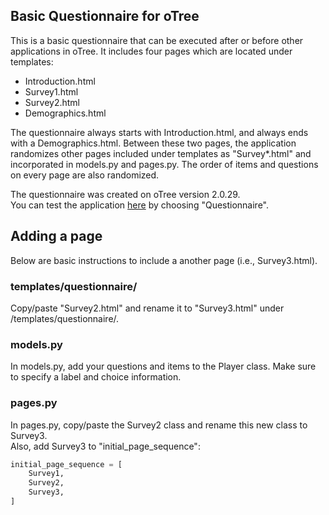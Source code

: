 ## Basic Questionnaire for oTree

This is a basic questionnaire that can be executed after or before other applications in oTree.
It includes four pages which are located under templates:

- Introduction.html
- Survey1.html
- Survey2.html
- Demographics.html

The questionnaire always starts with Introduction.html, and always ends with a Demographics.html.
Between these two pages, the application randomizes other pages included under templates as "Survey*.html" and incorporated in models.py and pages.py.
The order of items and questions on every page are also randomized.  
  
The questionnaire was created on oTree version 2.0.29.  
You can test the application [here](https://otree-questionnaire.herokuapp.com) by choosing "Questionnaire".

## Adding a page
Below are basic instructions to include a another page (i.e., Survey3.html).

### templates/questionnaire/
Copy/paste "Survey2.html" and rename it to "Survey3.html" under /templates/questionnaire/.

### models.py
In models.py, add your questions and items to the Player class. Make sure to specify a label and choice information.

### pages.py
In pages.py, copy/paste the Survey2 class and rename this new class to Survey3.  
Also, add Survey3 to "initial_page_sequence":  
```python
initial_page_sequence = [
    Survey1,
    Survey2,
    Survey3,
]
```
